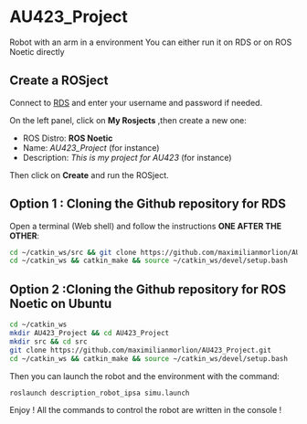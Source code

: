 # AU423_Project
Robot with an arm in a environment 
You can either run it on RDS or on ROS Noetic directly
## Create a ROSject

Connect to [RDS](https://app.theconstructsim.com/#/) and enter your username and password if needed.

On the left panel, click on **My Rosjects** ,then create a new one:

* ROS Distro: **ROS Noetic**
* Name: *AU423_Project* (for instance)
* Description: *This is my project for AU423* (for instance)

Then click on **Create** and run the ROSject.



## Option 1 : Cloning the Github repository for RDS

Open a terminal (Web shell) and follow the instructions **ONE AFTER THE OTHER**:

```bash
cd ~/catkin_ws/src && git clone https://github.com/maximilianmorlion/AU423_Project.git
cd ~/catkin_ws && catkin_make && source ~/catkin_ws/devel/setup.bash
```

## Option 2 :Cloning the Github repository for ROS Noetic on Ubuntu

```bash
cd ~/catkin_ws
mkdir AU423_Project && cd AU423_Project
mkdir src && cd src
git clone https://github.com/maximilianmorlion/AU423_Project.git
cd ~/catkin_ws && catkin_make && source ~/catkin_ws/devel/setup.bash
```


Then you can launch the robot and the environment with the command: 
```bash
roslaunch description_robot_ipsa simu.launch
```
Enjoy ! All the commands to control the robot are written in the console !
